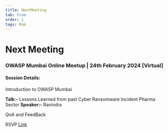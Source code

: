 ```yaml
---
title: NextMeeting
tab: true
order: 1
tags: Mum
---
```


# **Next Meeting**

### OWASP Mumbai Online Meetup | 24th February 2024 [Virtual]

#### Session Details:

Introduction to OWASP Mumbai

**Talk:-** Lessons Learned from past Cyber Ransomware Incident Pharma Sector
**Speaker:-**  Ravindra

QnA and FeedBack


RSVP [Link](https://www.meetup.com/owasp-mumbai-chapter/events/297212098/) 
